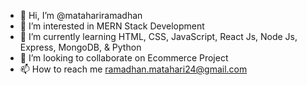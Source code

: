 - 👋 Hi, I’m @matahariramadhan
- 👀 I’m interested in MERN Stack Development 
- 🌱 I’m currently learning HTML, CSS, JavaScript, React Js, Node Js, Express, MongoDB, & Python
- 💞️ I’m looking to collaborate on Ecommerce Project
- 📫 How to reach me ramadhan.matahari24@gmail.com

<!---
matahariramadhan/matahariramadhan is a ✨ special ✨ repository because its `README.md` (this file) appears on your GitHub profile.
You can click the Preview link to take a look at your changes.
--->
